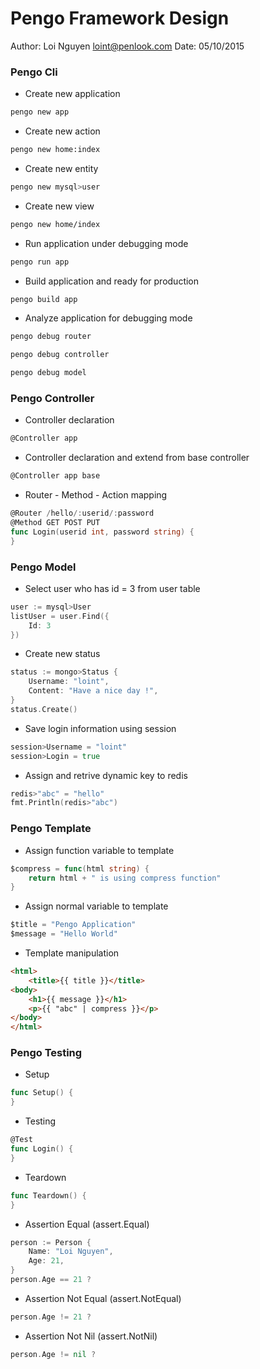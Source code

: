 # Pengo Framework Design

Author: Loi Nguyen <loint@penlook.com>
Date: 05/10/2015 

### Pengo Cli
+ Create new application

```bash
pengo new app
```

+ Create new action

```bash
pengo new home:index
```

+ Create new entity

```bash
pengo new mysql>user
```

+ Create new view

```bash
pengo new home/index
```

+ Run application under debugging mode

```bash
pengo run app
```

+ Build application and ready for production

```bash
pengo build app
```

+ Analyze application for debugging mode

```bash
pengo debug router
```
```bash
pengo debug controller
```
```bash
pengo debug model
```

### Pengo Controller

+ Controller declaration
```go
@Controller app
```

+ Controller declaration and extend from base controller
```go
@Controller app base
```

+ Router - Method - Action mapping
```go
@Router /hello/:userid/:password
@Method GET POST PUT
func Login(userid int, password string) {
}
```

### Pengo Model

+ Select user who has id = 3 from user table
```go
user := mysql>User 
listUser = user.Find({
	Id: 3
})
```

+ Create new status
```go
status := mongo>Status {
	Username: "loint",
	Content: "Have a nice day !",
}
status.Create()
```

+ Save login information using session
```go
session>Username = "loint"
session>Login = true 
```

+ Assign and retrive dynamic key to redis
```go
redis>"abc" = "hello"
fmt.Println(redis>"abc")
```

### Pengo Template
+ Assign function variable to template
```go
$compress = func(html string) {
	return html + " is using compress function"
}
```

+ Assign normal variable to template
```go
$title = "Pengo Application"	
$message = "Hello World"
```

+ Template manipulation
```html
<html>
	<title>{{ title }}</title>
<body>
	<h1>{{ message }}</h1>
	<p>{{ "abc" | compress }}</p>	
</body>
</html>
```

### Pengo Testing

+ Setup
```go
func Setup() {
}
```

+ Testing
```go
@Test
func Login() {
}
```

+ Teardown
```go
func Teardown() {
}
```

+ Assertion Equal (assert.Equal)
```go
person := Person {
	Name: "Loi Nguyen",
	Age: 21,
}
person.Age == 21 ?
```

+ Assertion Not Equal (assert.NotEqual)
```go 
person.Age != 21 ?
```

+ Assertion Not Nil (assert.NotNil)
```go
person.Age != nil ?
```

